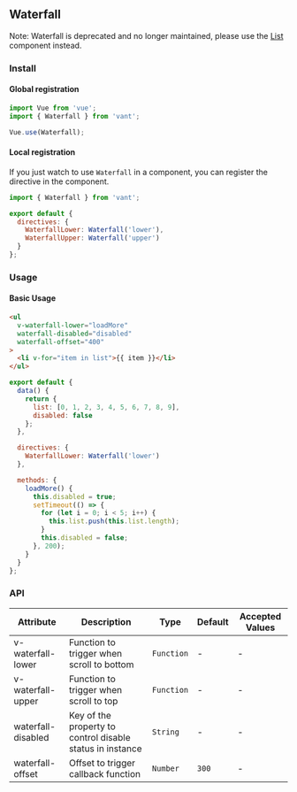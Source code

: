 ## Waterfall
Note: Waterfall is deprecated and no longer maintained, please use the [List](#/zh-CN/list) component instead.

### Install

#### Global registration

```js
import Vue from 'vue';
import { Waterfall } from 'vant';

Vue.use(Waterfall);
```

#### Local registration
If you just watch to use `Waterfall` in a component, you can register the directive in the component. 

```js
import { Waterfall } from 'vant';

export default {
  directives: {
    WaterfallLower: Waterfall('lower'),
    WaterfallUpper: Waterfall('upper')
  }
};
```

### Usage

#### Basic Usage

```html
<ul
  v-waterfall-lower="loadMore"
  waterfall-disabled="disabled"
  waterfall-offset="400"
>
  <li v-for="item in list">{{ item }}</li>
</ul>
```

```js
export default {
  data() {
    return {
      list: [0, 1, 2, 3, 4, 5, 6, 7, 8, 9],
      disabled: false
    };
  },

  directives: {
    WaterfallLower: Waterfall('lower')
  },

  methods: {
    loadMore() {
      this.disabled = true;
      setTimeout(() => {
        for (let i = 0; i < 5; i++) {
          this.list.push(this.list.length);
        }
        this.disabled = false;
      }, 200);
    }
  }
};
```

### API

| Attribute | Description | Type | Default | Accepted Values |
|-----------|-----------|-----------|-------------|-------------|
| v-waterfall-lower | Function to trigger when scroll to bottom | `Function` | - | - |
| v-waterfall-upper | Function to trigger when scroll to top | `Function` | - | - |
| waterfall-disabled | Key of the property to control disable status in instance | `String` | - | - |
| waterfall-offset | Offset to trigger callback function | `Number` | `300` | - |

